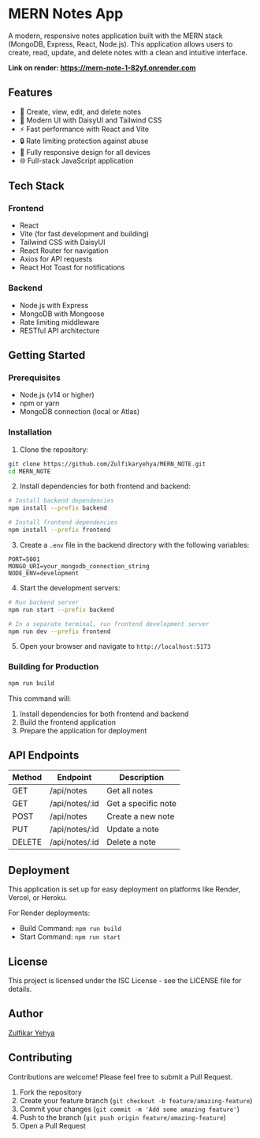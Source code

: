 # MERN Notes App

A modern, responsive notes application built with the MERN stack (MongoDB, Express, React, Node.js). This application allows users to create, read, update, and delete notes with a clean and intuitive interface.

**Link on render: https://mern-note-1-82yf.onrender.com**

## Features

- 📝 Create, view, edit, and delete notes
- 🎨 Modern UI with DaisyUI and Tailwind CSS
- ⚡ Fast performance with React and Vite
- 🔒 Rate limiting protection against abuse
- 📱 Fully responsive design for all devices
- 🌐 Full-stack JavaScript application

## Tech Stack

### Frontend

- React
- Vite (for fast development and building)
- Tailwind CSS with DaisyUI
- React Router for navigation
- Axios for API requests
- React Hot Toast for notifications

### Backend

- Node.js with Express
- MongoDB with Mongoose
- Rate limiting middleware
- RESTful API architecture

## Getting Started

### Prerequisites

- Node.js (v14 or higher)
- npm or yarn
- MongoDB connection (local or Atlas)

### Installation

1. Clone the repository:

```bash
git clone https://github.com/Zulfikaryehya/MERN_NOTE.git
cd MERN_NOTE
```

2. Install dependencies for both frontend and backend:

```bash
# Install backend dependencies
npm install --prefix backend

# Install frontend dependencies
npm install --prefix frontend
```

3. Create a `.env` file in the backend directory with the following variables:

```
PORT=5001
MONGO_URI=your_mongodb_connection_string
NODE_ENV=development
```

4. Start the development servers:

```bash
# Run backend server
npm run start --prefix backend

# In a separate terminal, run frontend development server
npm run dev --prefix frontend
```

5. Open your browser and navigate to `http://localhost:5173`

### Building for Production

```bash
npm run build
```

This command will:

1. Install dependencies for both frontend and backend
2. Build the frontend application
3. Prepare the application for deployment

## API Endpoints

| Method | Endpoint       | Description         |
| ------ | -------------- | ------------------- |
| GET    | /api/notes     | Get all notes       |
| GET    | /api/notes/:id | Get a specific note |
| POST   | /api/notes     | Create a new note   |
| PUT    | /api/notes/:id | Update a note       |
| DELETE | /api/notes/:id | Delete a note       |

## Deployment

This application is set up for easy deployment on platforms like Render, Vercel, or Heroku.

For Render deployments:

- Build Command: `npm run build`
- Start Command: `npm run start`

## License

This project is licensed under the ISC License - see the LICENSE file for details.

## Author

[Zulfikar Yehya](https://github.com/Zulfikaryehya)

## Contributing

Contributions are welcome! Please feel free to submit a Pull Request.

1. Fork the repository
2. Create your feature branch (`git checkout -b feature/amazing-feature`)
3. Commit your changes (`git commit -m 'Add some amazing feature'`)
4. Push to the branch (`git push origin feature/amazing-feature`)
5. Open a Pull Request
